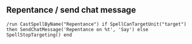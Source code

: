 ## Repentance / send chat message 
```
/run CastSpellByName("Repentance") if SpellCanTargetUnit("target") then SendChatMessage('Repentance on %t', 'Say') else SpellStopTargeting() end
```